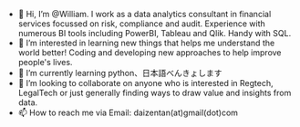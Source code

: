 - 👋 Hi, I’m @William. I work as a data analytics consultant in financial services focussed on risk, compliance and audit. Experience with numerous BI tools including PowerBI, Tableau and Qlik. Handy with SQL.
- 👀 I’m interested in learning new things that helps me understand the world better! Coding and developing new approaches to help improve people's lives.
- 🌱 I’m currently learning python、日本語べんきょします
- 💞️ I’m looking to collaborate on anyone who is interested in Regtech, LegalTech or just generally finding ways to draw value and insights from data.
- 📫 How to reach me via Email: daizentan(at)gmail(dot)com

<!---
WeileiamT/WeileiamT is a ✨ special ✨ repository because its `README.md` (this file) appears on your GitHub profile.
You can click the Preview link to take a look at your changes.
--->
